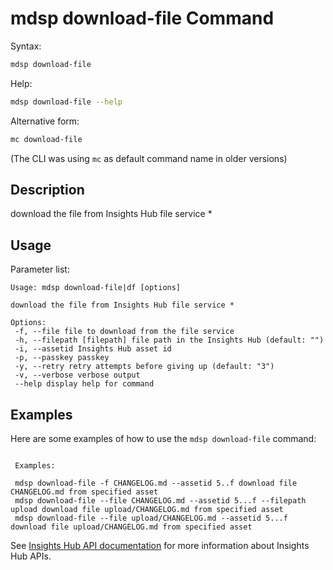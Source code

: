 # mdsp download-file Command

Syntax:

```bash
mdsp download-file
```

Help:

```bash
mdsp download-file --help
```

Alternative form:

```bash
mc download-file
```

(The CLI was using `mc` as default command name in older versions)

## Description

download the file from Insights Hub file service *

## Usage

Parameter list:

```text
Usage: mdsp download-file|df [options]

download the file from Insights Hub file service *

Options:
 -f, --file file to download from the file service
 -h, --filepath [filepath] file path in the Insights Hub (default: "")
 -i, --assetid Insights Hub asset id
 -p, --passkey passkey
 -y, --retry retry attempts before giving up (default: "3")
 -v, --verbose verbose output
 --help display help for command

```

## Examples

Here are some examples of how to use the `mdsp download-file` command:

```text

 Examples:

 mdsp download-file -f CHANGELOG.md --assetid 5..f download file CHANGELOG.md from specified asset
 mdsp download-file --file CHANGELOG.md --assetid 5...f --filepath upload download file upload/CHANGELOG.md from specified asset
 mdsp download-file --file upload/CHANGELOG.md --assetid 5...f download file upload/CHANGELOG.md from specified asset

```

See [Insights Hub API documentation](https://documentation.mindsphere.io/MindSphere/apis/index.html) for more information about Insights Hub APIs.
